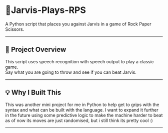 # 🤖Jarvis-Plays-RPS
A Python script that places you against Jarvis in a game of Rock Paper Scissors.

---

## 🎯 Project Overview

This script uses speech recognition with speech output to play a classic game.  
Say what you are going to throw and see if you can beat Jarvis. 

---

## 💡 Why I Built This

This was another mini project for me in Python to help get to grips with the syntax and what can be built with the language.
I want to expand it further in the future using some predictive logic to make the machine harder to beat as of now its moves are just randomised, but i still think its pretty cool :)

---
